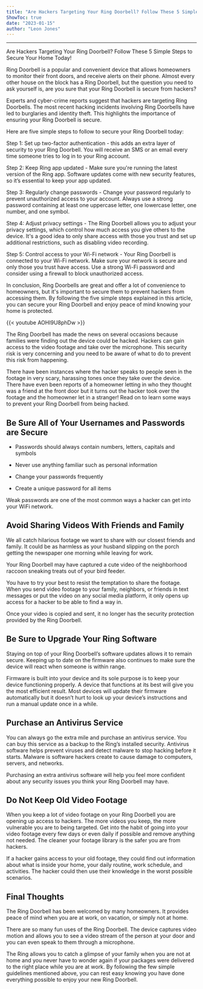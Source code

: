 ```yaml
---
title: "Are Hackers Targeting Your Ring Doorbell? Follow These 5 Simple Steps to Secure Your Home Today!"
ShowToc: true 
date: "2023-01-15"
author: "Leon Jones"
---
```

*****
Are Hackers Targeting Your Ring Doorbell? Follow These 5 Simple Steps to Secure Your Home Today!

Ring Doorbell is a popular and convenient device that allows homeowners to monitor their front doors, and receive alerts on their phone. Almost every other house on the block has a Ring Doorbell, but the question you need to ask yourself is, are you sure that your Ring Doorbell is secure from hackers?

Experts and cyber-crime reports suggest that hackers are targeting Ring Doorbells. The most recent hacking incidents involving Ring Doorbells have led to burglaries and identity theft. This highlights the importance of ensuring your Ring Doorbell is secure.

Here are five simple steps to follow to secure your Ring Doorbell today:

Step 1: Set up two-factor authentication - this adds an extra layer of security to your Ring Doorbell. You will receive an SMS or an email every time someone tries to log in to your Ring account.

Step 2: Keep Ring app updated - Make sure you're running the latest version of the Ring app. Software updates come with new security features, so it’s essential to keep your app updated.

Step 3: Regularly change passwords - Change your password regularly to prevent unauthorized access to your account. Always use a strong password containing at least one uppercase letter, one lowercase letter, one number, and one symbol.

Step 4: Adjust privacy settings - The Ring Doorbell allows you to adjust your privacy settings, which control how much access you give others to the device. It's a good idea to only share access with those you trust and set up additional restrictions, such as disabling video recording.

Step 5: Control access to your Wi-Fi network - Your Ring Doorbell is connected to your Wi-Fi network. Make sure your network is secure and only those you trust have access. Use a strong Wi-Fi password and consider using a firewall to block unauthorized access.

In conclusion, Ring Doorbells are great and offer a lot of convenience to homeowners, but it's important to secure them to prevent hackers from accessing them. By following the five simple steps explained in this article, you can secure your Ring Doorbell and enjoy peace of mind knowing your home is protected.

{{< youtube AOHI9U8phDw >}} 



The Ring Doorbell has made the news on several occasions because families were finding out the device could be hacked. Hackers can gain access to the video footage and take over the microphone. This security risk is very concerning and you need to be aware of what to do to prevent this risk from happening.
 
There have been instances where the hacker speaks to people seen in the footage in very scary, harassing tones once they take over the device. There have even been reports of a homeowner letting in who they thought was a friend at the front door but it turns out the hacker took over the footage and the homeowner let in a stranger! Read on to learn some ways to prevent your Ring Doorbell from being hacked.
 
## Be Sure All of Your Usernames and Passwords are Secure
 
- Passwords should always contain numbers, letters, capitals and symbols

 
- Never use anything familiar such as personal information

 
- Change your passwords frequently

 
- Create a unique password for all items

 
Weak passwords are one of the most common ways a hacker can get into your WiFi network.
 
## Avoid Sharing Videos With Friends and Family
 
We all catch hilarious footage we want to share with our closest friends and family. It could be as harmless as your husband slipping on the porch getting the newspaper one morning while leaving for work.
 
Your Ring Doorbell may have captured a cute video of the neighborhood raccoon sneaking treats out of your bird feeder.
 
You have to try your best to resist the temptation to share the footage. When you send video footage to your family, neighbors, or friends in text messages or put the video on any social media platform, it only opens up access for a hacker to be able to find a way in.
 
Once your video is copied and sent, it no longer has the security protection provided by the Ring Doorbell.
 
## Be Sure to Upgrade Your Ring Software
 
Staying on top of your Ring Doorbell’s software updates allows it to remain secure. Keeping up to date on the firmware also continues to make sure the device will react when someone is within range.
 
Firmware is built into your device and its sole purpose is to keep your device functioning properly. A device that functions at its best will give you the most efficient result. Most devices will update their firmware automatically but it doesn’t hurt to look up your device’s instructions and run a manual update once in a while.
 
## Purchase an Antivirus Service
 
You can always go the extra mile and purchase an antivirus service. You can buy this service as a backup to the Ring’s installed security. Antivirus software helps prevent viruses and detect malware to stop hacking before it starts. Malware is software hackers create to cause damage to computers, servers, and networks.
 
Purchasing an extra antivirus software will help you feel more confident about any security issues you think your Ring Doorbell may have.
 
## Do Not Keep Old Video Footage
 
When you keep a lot of video footage on your Ring Doorbell you are opening up access to hackers. The more videos you keep, the more vulnerable you are to being targeted. Get into the habit of going into your video footage every few days or even daily if possible and remove anything not needed. The cleaner your footage library is the safer you are from hackers.
 
If a hacker gains access to your old footage, they could find out information about what is inside your home, your daily routine, work schedule, and activities. The hacker could then use their knowledge in the worst possible scenarios.
 
## Final Thoughts
 
The Ring Doorbell has been welcomed by many homeowners. It provides peace of mind when you are at work, on vacation, or simply not at home.
 
There are so many fun uses of the Ring Doorbell. The device captures video motion and allows you to see a video stream of the person at your door and you can even speak to them through a microphone.
 
The Ring allows you to catch a glimpse of your family when you are not at home and you never have to wonder again if your packages were delivered to the right place while you are at work. By following the few simple guidelines mentioned above, you can rest easy knowing you have done everything possible to enjoy your new Ring Doorbell.



